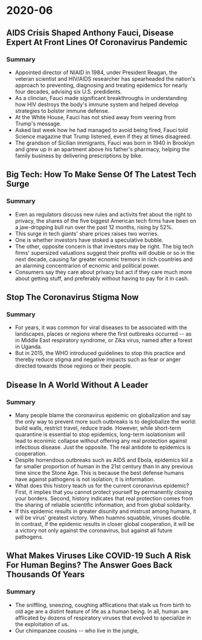 # 2020-06

## AIDS Crisis Shaped Anthony Fauci, Disease Expert At Front Lines Of Coronavirus Pandemic

### Summary

- Appointed director of NIAID in 1984, under President Reagan, the veteran scientist and HIV/AIDS researcher has spearheaded the nation's approach to preventing, diagnosing and treating epidemics for nearly four decades, advising six U.S. predidents.
- As a clincian, Fauci made significant breakthroughs in understanding how HIV destroys the body's immune system and helped develop strategies to bolster immune defense.
- At the White House, Fauci has not shied away from veering from Trump's message.
- Asked last week how he had managed to avoid being fired, Fauci told Science magazine that Trump listened, even if they at times disagreed.
- The grandson of Sicilian immigrants, Fauci was born in 1940 in Brooklyn and grew up in an apartment above his father's pharmacy, helping the family business by delivering prescriptions by bike.

## Big Tech: How To Make Sense Of The Latest Tech Surge

### Summary

- Even as regulators discuss new rules and activits fret about the right to privacy, the shares of the five biggest American tech firms have been on a jaw-dropping bull run over the past 12 months, rising by 52%.
- This surge in tech giants' share prices raises two worries.
- One is whether investors have stoked a speculative bubble.
- The other, opposite concern is that investors may be right. The big tech firms' supersized valuations suggest their profits will double or so in the next decade, causing far greater ecnomic tremors in rich countries and an alarming concentrarion of ecnomic and political power.
- Consumers say they care about privacy but act if they care much more about getting stuff, and preferably without having to pay for it in cash.

## Stop The Coronavirus Stigma Now

### Summary

- For years, it was common for viral diseases to be associated with the landscapes, places or regions where the first outbreaks occurred -- as in Middle East respiratory syndrome, or Zika virus, named after a forest in Uganda.
- But in 2015, the WHO introduced guidelines to stop this practice and thereby reduce stigma and negative impacts such as fear or anger directed towards those regions or their people.

## Disease In A World Without A Leader

### Summary

- Many people blame the coronavirus epidemic on globalization and say the only way to prevent more such outbreaks is to deglobalize the world: build walls, restrict travel, reduce trade. However, while short-term quarantine is essential to stop epidemics, long-term isolationism will lead to econimic collapse without offering any real protection against infectious disease. Just the opposite. The real antidote to epidemics is cooperation.
- Despite horrendous outbreaks such as AIDS and Ebola, epidemics kiil a far smaller proportion of human in the 21st century than in any previous time since the Stone Age. This is because the best defense humans have against pathogens is not isolation; it is information.
- What does this history teach us for the current coronavirus epidemic? First, it implies that you cannot protect yourself by permanently closing your borders. Second, history indicates that real protection comes from the sharing of reliable scientific information, and from global solidarity.
- If this epidemic results in greater disunity and mistrust among humans, it will be virus' greatest victory. When huamns squabble, viruses double. In contrast, if the epidemic results in closer global cooperation, it will be a victory not only against the coronavirus, but against all future pathogens.

## What Makes Viruses Like COVID-19 Such A Risk For Human Begins? The Answer Goes Back Thousands Of Years

### Summary

- The sniffling, sneezing, coughing afflications that stalk us from birth to old age are a distint feature of life as a human being. In all, human are afflicated by dozens of respiratory viruses that evolved to specialize in the exploitation of us.
- Our chimpanzee cousins -- who live in the jungle, 
